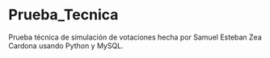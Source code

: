 # Prueba_Tecnica
Prueba técnica de simulación de votaciones hecha por Samuel Esteban Zea Cardona usando Python y MySQL.
